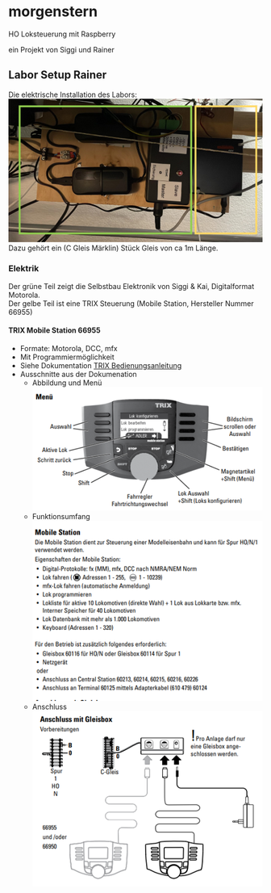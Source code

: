 # morgenstern
HO Loksteuerung mit Raspberry

ein Projekt von Siggi und Rainer

## Labor Setup Rainer
Die elektrische Installation des Labors: ![Photo Elektrik](./laborSetup/elektrik.png)  
Dazu gehört ein (C Gleis Märklin) Stück Gleis von ca 1m Länge.

### Elektrik
Der grüne Teil zeigt die Selbstbau Elektronik von Siggi & Kai, Digitalformat Motorola.  
Der gelbe Teil ist eine TRIX Steuerung (Mobile Station, Hersteller Nummer 66955)

#### TRIX Mobile Station 66955
- Formate: Motorola, DCC, mfx
- Mit Programmiermöglichkeit
- Siehe Dokumentation [TRIX Bedienungsanleitung](./laborSetup/Trix.mobileStation.66955.pdf)
- Ausschnitte aus der Dokumenation
  - Abbildung und Menü ![Abbildung](./laborSetup/trix.mobilestation.abbildungUndMenu.png)
  - Funktionsumfang ![Funktionsumfang](./laborSetup/trix.mobilestation.eigenschaften.png)
  - Anschluss ![Anschluss](./laborSetup/trix.mobilestation.anschluss.png)